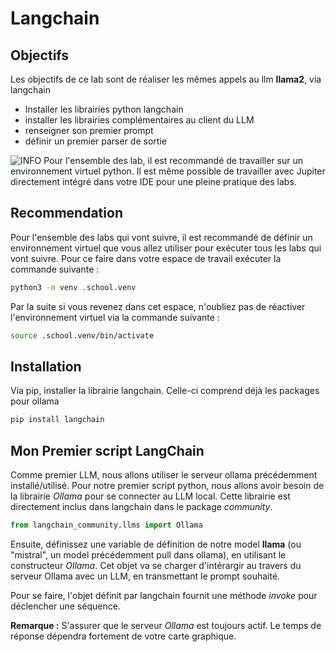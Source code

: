 # Langchain

## Objectifs

Les objectifs de ce lab sont de réaliser les mêmes appels au llm **llama2**, via langchain

* Installer les librairies python langchain
* installer les librairies complémentaires au client du LLM
* renseigner son premier prompt
* définir un premier parser de sortie

![INFO](../img/info.png) Pour l'ensemble des lab, il est recommandé de travailler sur un environnement virtuel python. Il est même possible de travailler avec Jupiter directement intégré dans votre IDE pour une pleine pratique des labs.

## Recommendation

Pour l'ensemble des labs qui vont suivre, il est recommandé de définir un environnement virtuel que vous allez utiliser pour exécuter tous les labs qui vont suivre.
Pour ce faire dans votre espace de travail exécuter la commande suivante :

```sh
python3 -m venv .school.venv
```

Par la suite si vous revenez dans cet espace, n'oubliez pas de réactiver l'environnement virtuel via la commande suivante :

```sh
source .school.venv/bin/activate
```

## Installation

Via pip, installer la librairie langchain. Celle-ci comprend déjà les packages pour ollama

```sh
pip install langchain
```

## Mon Premier script LangChain

Comme premier LLM, nous allons utiliser le serveur ollama précédemment installé/utilisé.
Pour notre premier script python, nous allons avoir besoin de la librairie _Ollama_ pour se connecter au LLM local. Cette librairie est directement inclus dans langchain dans le package _community_.

```python
from langchain_community.llms import Ollama
```

Ensuite, définissez une variable de définition de notre model **llama** (ou "mistral", un model précédemment pull dans ollama), en utilisant le constructeur _Ollama_. Cet objet va se charger d'intérargir au travers du serveur Ollama avec un LLM, en transmettant le prompt souhaité.

Pour se faire, l'objet définit par langchain fournit une méthode _invoke_ pour déclencher une séquence.

**Remarque :** S'assurer que le serveur _Ollama_ est toujours actif. Le temps de réponse dépendra fortement de votre carte graphique.
